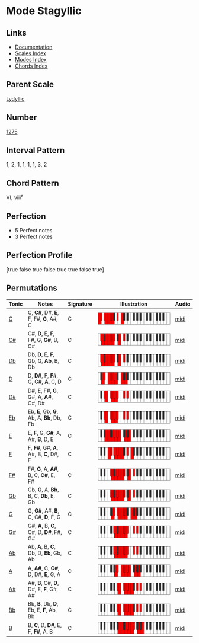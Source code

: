 # Mode Stagyllic

## Links

- [Documentation](README.md)
- [Scales Index](Scales.md)
- [Modes Index](Modes.md)
- [Chords Index](Chords.md)

## Parent Scale

[Lydyllic](ScaleLydyllic.md)

## Number

[1275](https://ianring.com/musictheory/scales/1275)

## Interval Pattern

1, 2, 1, 1, 1, 1, 3, 2

## Chord Pattern

VI, viii⁰

## Perfection

- 5 Perfect notes
- 3 Perfect notes

## Perfection Profile

[true false true false true true false true]

## Permutations

| Tonic | Notes | Signature | Illustration | Audio |
|-------|-------|-----------|--------------|-------|
| [C](ModeCNaturalStagyllic.md) | C, **C#**, D#, **E**, F, F#, **G**, A#, C | C | ![CNaturalStagyllic](ModeCNaturalStagyllic.png) | [midi](https://github.com/edipermadi/music/blob/main/docs/ModeCNaturalStagyllic.mid?raw=true) |
| [C#](ModeCSharpStagyllic.md) | C#, **D**, E, **F**, F#, G, **G#**, B, C# | C | ![CSharpStagyllic](ModeCSharpStagyllic.png) | [midi](https://github.com/edipermadi/music/blob/main/docs/ModeCSharpStagyllic.mid?raw=true) |
| [Db](ModeDFlatStagyllic.md) | Db, **D**, E, **F**, Gb, G, **Ab**, B, Db | C | ![DFlatStagyllic](ModeDFlatStagyllic.png) | [midi](https://github.com/edipermadi/music/blob/main/docs/ModeDFlatStagyllic.mid?raw=true) |
| [D](ModeDNaturalStagyllic.md) | D, **D#**, F, **F#**, G, G#, **A**, C, D | C | ![DNaturalStagyllic](ModeDNaturalStagyllic.png) | [midi](https://github.com/edipermadi/music/blob/main/docs/ModeDNaturalStagyllic.mid?raw=true) |
| [D#](ModeDSharpStagyllic.md) | D#, **E**, F#, **G**, G#, A, **A#**, C#, D# | C | ![DSharpStagyllic](ModeDSharpStagyllic.png) | [midi](https://github.com/edipermadi/music/blob/main/docs/ModeDSharpStagyllic.mid?raw=true) |
| [Eb](ModeEFlatStagyllic.md) | Eb, **E**, Gb, **G**, Ab, A, **Bb**, Db, Eb | C | ![EFlatStagyllic](ModeEFlatStagyllic.png) | [midi](https://github.com/edipermadi/music/blob/main/docs/ModeEFlatStagyllic.mid?raw=true) |
| [E](ModeENaturalStagyllic.md) | E, **F**, G, **G#**, A, A#, **B**, D, E | C | ![ENaturalStagyllic](ModeENaturalStagyllic.png) | [midi](https://github.com/edipermadi/music/blob/main/docs/ModeENaturalStagyllic.mid?raw=true) |
| [F](ModeFNaturalStagyllic.md) | F, **F#**, G#, **A**, A#, B, **C**, D#, F | C | ![FNaturalStagyllic](ModeFNaturalStagyllic.png) | [midi](https://github.com/edipermadi/music/blob/main/docs/ModeFNaturalStagyllic.mid?raw=true) |
| [F#](ModeFSharpStagyllic.md) | F#, **G**, A, **A#**, B, C, **C#**, E, F# | C | ![FSharpStagyllic](ModeFSharpStagyllic.png) | [midi](https://github.com/edipermadi/music/blob/main/docs/ModeFSharpStagyllic.mid?raw=true) |
| [Gb](ModeGFlatStagyllic.md) | Gb, **G**, A, **Bb**, B, C, **Db**, E, Gb | C | ![GFlatStagyllic](ModeGFlatStagyllic.png) | [midi](https://github.com/edipermadi/music/blob/main/docs/ModeGFlatStagyllic.mid?raw=true) |
| [G](ModeGNaturalStagyllic.md) | G, **G#**, A#, **B**, C, C#, **D**, F, G | C | ![GNaturalStagyllic](ModeGNaturalStagyllic.png) | [midi](https://github.com/edipermadi/music/blob/main/docs/ModeGNaturalStagyllic.mid?raw=true) |
| [G#](ModeGSharpStagyllic.md) | G#, **A**, B, **C**, C#, D, **D#**, F#, G# | C | ![GSharpStagyllic](ModeGSharpStagyllic.png) | [midi](https://github.com/edipermadi/music/blob/main/docs/ModeGSharpStagyllic.mid?raw=true) |
| [Ab](ModeAFlatStagyllic.md) | Ab, **A**, B, **C**, Db, D, **Eb**, Gb, Ab | C | ![AFlatStagyllic](ModeAFlatStagyllic.png) | [midi](https://github.com/edipermadi/music/blob/main/docs/ModeAFlatStagyllic.mid?raw=true) |
| [A](ModeANaturalStagyllic.md) | A, **A#**, C, **C#**, D, D#, **E**, G, A | C | ![ANaturalStagyllic](ModeANaturalStagyllic.png) | [midi](https://github.com/edipermadi/music/blob/main/docs/ModeANaturalStagyllic.mid?raw=true) |
| [A#](ModeASharpStagyllic.md) | A#, **B**, C#, **D**, D#, E, **F**, G#, A# | C | ![ASharpStagyllic](ModeASharpStagyllic.png) | [midi](https://github.com/edipermadi/music/blob/main/docs/ModeASharpStagyllic.mid?raw=true) |
| [Bb](ModeBFlatStagyllic.md) | Bb, **B**, Db, **D**, Eb, E, **F**, Ab, Bb | C | ![BFlatStagyllic](ModeBFlatStagyllic.png) | [midi](https://github.com/edipermadi/music/blob/main/docs/ModeBFlatStagyllic.mid?raw=true) |
| [B](ModeBNaturalStagyllic.md) | B, **C**, D, **D#**, E, F, **F#**, A, B | C | ![BNaturalStagyllic](ModeBNaturalStagyllic.png) | [midi](https://github.com/edipermadi/music/blob/main/docs/ModeBNaturalStagyllic.mid?raw=true) |
